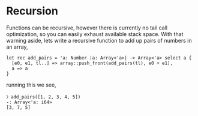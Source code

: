 # Recursion

Functions can be recursive, however there is currently no tail call optimization,
so you can easily exhaust available stack space. With that warning aside, lets
write a recursive function to add up pairs of numbers in an array,

```
let rec add_pairs = 'a: Number |a: Array<'a>| -> Array<'a> select a {
  [e0, e1, tl..] => array::push_front(add_pairs(tl), e0 + e1),
  a => a
}
```

running this we see,

```
〉add_pairs([1, 2, 3, 4, 5])
-: Array<'a: i64>
[3, 7, 5]
```
